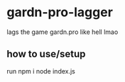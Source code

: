 # gardn-pro-lagger
lags the game gardn.pro like hell lmao


## how to use/setup
run npm i
node index.js

